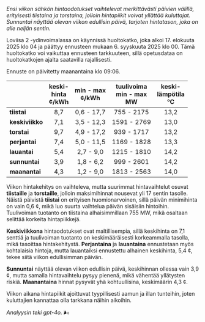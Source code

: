 *Ensi viikon sähkön hintaodotukset vaihtelevat merkittävästi päivien välillä, erityisesti tiistaina ja torstaina, jolloin hintapiikit voivat yllättää kuluttajat. Sunnuntai näyttää olevan viikon edullisin päivä, tarjoten hintatason, joka on alle neljän sentin.*

Loviisa 2 -ydinvoimalassa on käynnissä huoltokatko, joka alkoi 17. elokuuta 2025 klo 04 ja päättyy ennusteen mukaan 6. syyskuuta 2025 klo 00. Tämä huoltokatko voi vaikuttaa ennusteen tarkkuuteen, sillä opetusdataa on huoltokatkojen ajalta saatavilla rajallisesti.

Ennuste on päivitetty maanantaina klo 09:06.

|               | keski-<br>hinta<br>¢/kWh | min - max<br>¢/kWh | tuulivoima<br>min - max<br>MW | keski-<br>lämpötila<br>°C |
|:-------------|:----------------:|:----------------:|:-------------:|:-------------:|
| **tiistai**  |      8,7         |     0,6 - 17,7   |    755 - 2175 |    13,2       |
| **keskiviikko** |      7,1         |     3,5 - 12,3   |   1591 - 2769 |    13,0       |
| **torstai**  |      9,7         |     4,9 - 17,2   |    939 - 1717 |    13,2       |
| **perjantai**|      7,4         |     5,0 - 11,5   |   1169 - 1828 |    13,3       |
| **lauantai** |      5,4         |     2,7 - 9,0    |   1215 - 1810 |    14,2       |
| **sunnuntai**|      3,9         |     1,8 - 6,2    |    999 - 2601 |    14,2       |
| **maanantai**|      4,3         |     1,2 - 9,0    |   1813 - 2563 |    14,0       |

Viikon hintakehitys on vaihteleva, mutta suurimmat hintavaihtelut osuvat **tiistaille** ja **torstaille**, jolloin maksimihinnat nousevat yli 17 sentin tasolle. Näistä päivistä **tiistai** on erityisen huomionarvoinen, sillä päivän minimihinta on vain 0,6 ¢, mikä luo suurta vaihtelua päivän sisäisiin hintoihin. Tuulivoiman tuotanto on tiistaina alhaisimmillaan 755 MW, mikä osaltaan selittää korkeita hintapiikkejä.

**Keskiviikkona** hintaodotukset ovat maltillisempia, sillä keskihinta on 7,1 senttiä ja tuulivoiman tuotanto on keskimääräisesti korkeammalla tasolla, mikä tasoittaa hintakehitystä. **Perjantaina** ja **lauantaina** ennustetaan myös kohtalaisia hintoja, mutta lauantaiksi ennustettu alhainen keskihinta, 5,4 ¢, tekee siitä viikon edullisimman päivän. 

**Sunnuntai** näyttää olevan viikon edullisin päivä, keskihinnan ollessa vain 3,9 ¢, mutta samalla hintavaihtelu pysyy pienenä, mikä vähentää yllätysten riskiä. **Maanantaina** hinnat pysyvät yhä kohtuullisina, keskimäärin 4,3 ¢. 

Viikon aikana hintapiikit ajoittuvat tyypillisesti aamun ja illan tunteihin, joten kuluttajien kannattaa olla tarkkana näihin aikoihin. 

*Analyysin teki gpt-4o.* 🌬️
